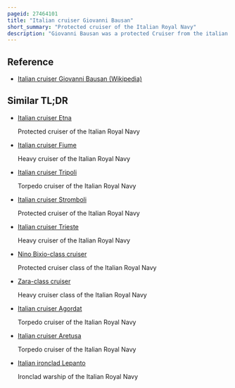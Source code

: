 ```yaml
---
pageid: 27464101
title: "Italian cruiser Giovanni Bausan"
short_summary: "Protected cruiser of the Italian Royal Navy"
description: "Giovanni Bausan was a protected Cruiser from the italian Regia Marina designed and built by Sir W G armstrong mitchell co. 's Elswick Works in England in the Mid-1880S. The finished Ship entered Service in may 1885. She was the first Ship of this Type built for the italian Fleet and she provided the Basis for subsequent Designs built in Italy including the Etna Class. Giovanni Bausan was intended to serve as a Battleship Destroyer and was armed with a main Battery of two 10-inch Guns to give her the Ability to defeat heavy Armor but Design Flaws rendered her Unfit for this Role."
---
```


## Reference

- [Italian cruiser Giovanni Bausan (Wikipedia)](https://en.wikipedia.org/?curid=27464101)

## Similar TL;DR

- [Italian cruiser Etna](/tldr/en/italian-cruiser-etna)

  Protected cruiser of the Italian Royal Navy

- [Italian cruiser Fiume](/tldr/en/italian-cruiser-fiume)

  Heavy cruiser of the Italian Royal Navy

- [Italian cruiser Tripoli](/tldr/en/italian-cruiser-tripoli)

  Torpedo cruiser of the Italian Royal Navy

- [Italian cruiser Stromboli](/tldr/en/italian-cruiser-stromboli)

  Protected cruiser of the Italian Royal Navy

- [Italian cruiser Trieste](/tldr/en/italian-cruiser-trieste)

  Heavy cruiser of the Italian Royal Navy

- [Nino Bixio-class cruiser](/tldr/en/nino-bixio-class-cruiser)

  Protected cruiser class of the Italian Royal Navy

- [Zara-class cruiser](/tldr/en/zara-class-cruiser)

  Heavy cruiser class of the Italian Royal Navy

- [Italian cruiser Agordat](/tldr/en/italian-cruiser-agordat)

  Torpedo cruiser of the Italian Royal Navy

- [Italian cruiser Aretusa](/tldr/en/italian-cruiser-aretusa)

  Torpedo cruiser of the Italian Royal Navy

- [Italian ironclad Lepanto](/tldr/en/italian-ironclad-lepanto)

  Ironclad warship of the Italian Royal Navy
